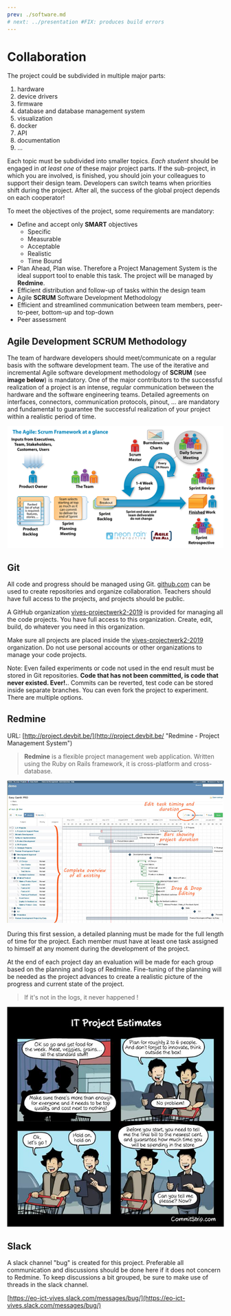 ```yaml
---
prev: ./software.md
# next: ../presentation #FIX: produces build errors
---
```


# Collaboration

The project could be subdivided in multiple major parts:

1. hardware
2. device drivers
3. firmware
4. database and database management system
5. visualization
6. docker
7. API
8. documentation
9. ...

Each topic must be subdivided into smaller topics. _Each student_ should be engaged in _at least one_ of these major project parts. If the sub-project, in which you are involved, is finished, you should join your colleagues to support their design team. Developers can switch teams when priorities shift during the project. After all, the success of the global project depends on each cooperator!

To meet the objectives of the project, some requirements are mandatory:

* Define and accept only **SMART** objectives
  * Specific
  * Measurable
  * Acceptable
  * Realistic
  * Time Bound
* Plan Ahead, Plan wise. Therefore a Project Management System is the ideal support tool to enable this task. The project will be managed by **Redmine**.
* Efficient distribution and follow-up of tasks within the design team
* Agile **SCRUM** Software Development Methodology
* Efficient and streamlined communication between team members, peer-to-peer, bottom-up and top-down
* Peer assessment

## Agile Development SCRUM Methodology

The team of hardware developers should meet/communicate on a regular basis with the software development team. The use of the iterative and incremental Agile software development methodology of **SCRUM** (see **image below**) is mandatory. One of the major contributors to the successful realization of a project is an intense, regular communication between the hardware and the software engineering teams. Detailed agreements on interfaces, connectors, communication protocols, pinout, ... are mandatory and fundamental to guarantee the successful realization of your project within a realistic period of time.

![Agile SCRUM Methodology of software development](./img/SCRUM.jpg)

## Git

All code and progress should be managed using Git. [github.com](https://github.com) can be used to create repositories and organize collaboration. Teachers should have full access to the projects, and projects should be public.

A GitHub organization [vives-projectwerk2-2019](https://github.com/vives-projectwerk2-2019) is provided for managing all the code projects. You have full access to this organization. Create, edit, build, do whatever you need in this organization.

Make sure all projects are placed inside the [vives-projectwerk2-2019](https://github.com/vives-projectwerk2-2019) organization. Do not use personal accounts or other organizations to manage your code projects.

Note: Even failed experiments or code not used in the end result must be stored in Git repositories. **Code that has not been committed, is code that never existed. Ever!.**. Commits can be reverted, test code can be stored inside separate branches. You can even fork the project to experiment. There are multiple options.

## Redmine

URL: [http://project.devbit.be/](http://project.devbit.be/ "Redmine - Project Management System")

> **Redmine** is a flexible project management web application. Written using the Ruby on Rails framework, it is cross-platform and cross-database.

![the REDMINE Project Management Web Application](./img/redmine2.jpg)

During this first session, a detailed planning must be made for the full length of time for the project. Each member must have at least one task assigned to himself at any moment during the development of the project.

At the end of each project day an evaluation will be made for each group based on the planning and logs of Redmine. Fine-tuning of the planning will be needed as the project advances to create a realistic picture of the progress and current state of the project.

> If it's not in the logs, it never happened !

![IT project estimates](./img/it-project-estimates.jpg)

## Slack

A slack channel "bug" is created for this project. Preferable all communication and discussions should be done here if it does not concern to Redmine. To keep discussions a bit grouped, be sure to make use of threads in the slack channel.

[https://eo-ict-vives.slack.com/messages/bug/](https://eo-ict-vives.slack.com/messages/bug/)